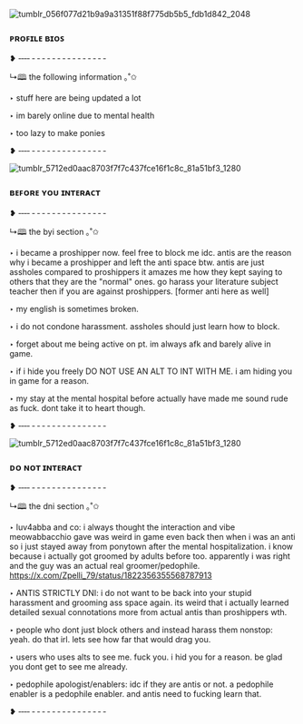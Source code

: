 ![tumblr_056f077d21b9a9a31351f88f775db5b5_fdb1d842_2048](https://github.com/user-attachments/assets/b0c1177f-9b7c-48f6-9ae4-82a322d3c681)

### ᴘʀᴏꜰɪʟᴇ ʙɪᴏꜱ

❥ ‑‑‑‑ ‑ ‑ ‑ ‑ ‑ ‑ ‑ ‑ ‑ ‑ ‑ ‑ ‑ ‑ ‑

↳🕮 the following information ｡˚✩

‣ stuff here are being updated a lot

‣ im barely online due to mental health

‣ too lazy to make ponies

❥ ‑‑‑‑ ‑ ‑ ‑ ‑ ‑ ‑ ‑ ‑ ‑ ‑ ‑ ‑ ‑ ‑ ‑

![tumblr_5712ed0aac8703f7f7c437fce16f1c8c_81a51bf3_1280](https://github.com/user-attachments/assets/761e6216-4578-47fd-a67b-1262acaacea7)

### ʙᴇꜰᴏʀᴇ ʏᴏᴜ ɪɴᴛᴇʀᴀᴄᴛ
❥ ‑‑‑‑ ‑ ‑ ‑ ‑ ‑ ‑ ‑ ‑ ‑ ‑ ‑ ‑ ‑ ‑ ‑

↳🕮 the byi section ｡˚✩

‣ i became a proshipper now. feel free to block me idc. antis are the reason why i became a proshipper and left the anti space btw. antis are just assholes compared to proshippers it amazes me how they kept saying to others that they are the "normal" ones. go harass your literature subject teacher then if you are against proshippers. [former anti here as well]

‣ my english is sometimes broken.

‣ i do not condone harassment. assholes should just learn how to block.

‣ forget about me being active on pt. im always afk and barely alive in game.

‣ if i hide you freely DO NOT USE AN ALT TO INT WITH ME. i am hiding you in game for a reason.

‣ my stay at the mental hospital before actually have made me sound rude as fuck. dont take it to heart though.

❥ ‑‑‑‑ ‑ ‑ ‑ ‑ ‑ ‑ ‑ ‑ ‑ ‑ ‑ ‑ ‑ ‑ ‑

![tumblr_5712ed0aac8703f7f7c437fce16f1c8c_81a51bf3_1280](https://github.com/user-attachments/assets/761e6216-4578-47fd-a67b-1262acaacea7)

### ᴅᴏ ɴᴏᴛ ɪɴᴛᴇʀᴀᴄᴛ
❥ ‑‑‑‑ ‑ ‑ ‑ ‑ ‑ ‑ ‑ ‑ ‑ ‑ ‑ ‑ ‑ ‑ ‑

↳🕮 the dni section ｡˚✩

‣ luv4abba and co: i always thought the interaction and vibe meowabbacchio gave was weird in game even back then when i was an anti so i just stayed away from ponytown after the mental hospitalization. i know because i actually got groomed by adults before too. apparently i was right and the guy was an actual real groomer/pedophile. https://x.com/Zpelli_79/status/1822356355568787913 

‣ ANTIS STRICTLY DNI: i do not want to be back into your stupid harassment and grooming ass space again. its weird that i actually learned detailed sexual connotations more from actual antis than proshippers wth.

‣ people who dont just block others and instead harass them nonstop: yeah. do that irl. lets see how far that would drag you.

‣ users who uses alts to see me. fuck you. i hid you for a reason. be glad you dont get to see me already.

‣ pedophile apologist/enablers: idc if they are antis or not. a pedophile enabler is a pedophile enabler. and antis need to fucking learn that.

❥ ‑‑‑‑ ‑ ‑ ‑ ‑ ‑ ‑ ‑ ‑ ‑ ‑ ‑ ‑ ‑ ‑ ‑
